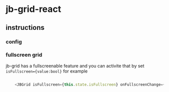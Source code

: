 # jb-grid-react

## instructions

### config

### fullscreen grid

jb-grid has a fullscreenable feature and you can activite that by set `isFullscreen={value:bool}` for example

```js

    <JBGrid isFullscreen={this.state.isFullscreen} onFullscreenChange={(newValue)=>this.setState({isFullscreen : newValue})}>

```
